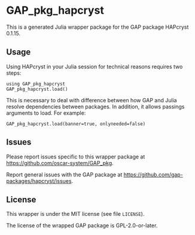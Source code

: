# GAP_pkg_hapcryst

This is a generated Julia wrapper package for the GAP package HAPcryst 0.1.15.

## Usage

Using HAPcryst in your Julia session for technical reasons requires two steps:

    using GAP_pkg_hapcryst
    GAP_pkg_hapcryst.load()

This is necessary to deal with difference between how GAP and Julia
resolve dependencies between packages. In addition, it allows passings
arguments to load. For example:

    GAP_pkg_hapcryst.load(banner=true, onlyneeded=false)

## Issues

Please report issues specific to this wrapper package at <https://github.com/oscar-system/GAP_pkg>.

Report general issues with the GAP package at <https://github.com/gap-packages/hapcryst/issues>.

## License

This wrapper is under the MIT license (see file `LICENSE`).

The license of the wrapped GAP package is GPL-2.0-or-later.
